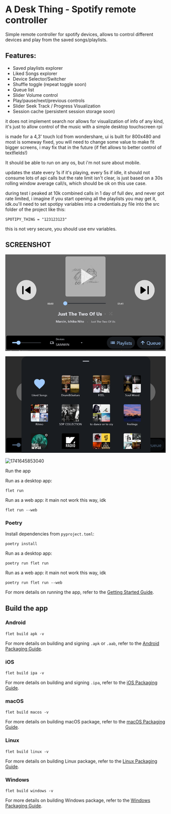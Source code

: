 # A Desk Thing - Spotify remote controller

Simple remote controller for spotify devices, allows to control different devices and play from the saved songs/playlists.

## Features:

- Saved playlists explorer
- Liked Songs explorer
- Device Selector/Switcher
- Shuffle toggle (repeat toggle soon)
- Queue list
- Slider Volume control
- Play/pause/next/previous controls
- Slider Seek Track / Progress Visualization
- Session cache (persistent session storage soon)

it does not implement search nor allows for visualization of info of any kind, it's just to allow control of the music with a simple desktop touchscreen rpi

is made for a 4,3' touch lcd from wondershare, ui is built for 800x480 and most is someway fixed, you will need to change some value to make fit bigger screens, i may fix that in the future (if flet allows to better control of textfields!)

It should be able to run on any os, but i'm not sure about mobile.

updates the state every 1s if it's playing, every 5s if idle, it should not consume lots of api calls but the rate limit isn't clear, is just based on a 30s rolling window average call/s, which should be ok on this use case.

during test i peaked at 10k combined calls in 1 day of full dev, and never got rate limited, i imagine if you start opening all the playlists you may get it, idk.ou'll need to set spotipy variables into a credentials.py file into the src folder of the project like this:

```
SPOTIPY_THING = "123123123"

```

this is not very secure, you should use env variables.

## SCREENSHOT

![1741731306991](image/README/1741731306991.png)

![1741731321276](image/README/1741731321276.png)

![1741645853040](image/README/1741645853040.png)

Run the app

Run as a desktop app:

```
flet run
```

Run as a web app:
it main not work this way, idk

```
flet run --web
```

### Poetry

Install dependencies from `pyproject.toml`:

```
poetry install
```

Run as a desktop app:

```
poetry run flet run
```

Run as a web app:
it main not work this way, idk

```
poetry run flet run --web
```

For more details on running the app, refer to the [Getting Started Guide](https://flet.dev/docs/getting-started/).

## Build the app

### Android

```
flet build apk -v
```

For more details on building and signing `.apk` or `.aab`, refer to the [Android Packaging Guide](https://flet.dev/docs/publish/android/).

### iOS

```
flet build ipa -v
```

For more details on building and signing `.ipa`, refer to the [iOS Packaging Guide](https://flet.dev/docs/publish/ios/).

### macOS

```
flet build macos -v
```

For more details on building macOS package, refer to the [macOS Packaging Guide](https://flet.dev/docs/publish/macos/).

### Linux

```
flet build linux -v
```

For more details on building Linux package, refer to the [Linux Packaging Guide](https://flet.dev/docs/publish/linux/).

### Windows

```
flet build windows -v
```

For more details on building Windows package, refer to the [Windows Packaging Guide](https://flet.dev/docs/publish/windows/).
